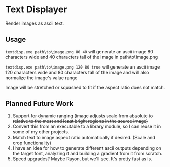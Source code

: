 # Text Displayer

Render images as ascii text.

## Usage

```textdisp.exe path\to\image.png 80 40```
will generate an ascii image 80 characters wide and 40 characters tall of the image in path\to\image.png

```textdisp.exe path\to\image.png 120 80 true```
will generate an ascii image 120 characters wide and 80 characters tall of the image and will also normalize the image's value range

Image will be stretched or squashed to fit if the aspect ratio does not match.

## Planned Future Work

1. ~~Support for dynamic ranging (image adjusts scale from absolute to relative to the most and least bright regions in the source image)~~
2. Convert this from an executable to a library module, so I can reuse it in some of my other projects.
3. Match text to image aspect ratio automatically if desired. (Scale and crop functionality)
4. I have an idea for how to generate different ascii outputs depending on the target font, analyzing it and building a gradient from it from scratch.
5. Speed upgrades? Maybe Rayon, but we'll see. It's pretty fast as is.
